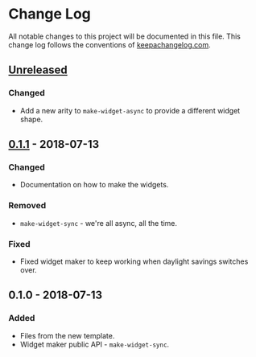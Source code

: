 # Change Log
All notable changes to this project will be documented in this file. This change log follows the conventions of [keepachangelog.com](http://keepachangelog.com/).

## [Unreleased]
### Changed
- Add a new arity to `make-widget-async` to provide a different widget shape.

## [0.1.1] - 2018-07-13
### Changed
- Documentation on how to make the widgets.

### Removed
- `make-widget-sync` - we're all async, all the time.

### Fixed
- Fixed widget maker to keep working when daylight savings switches over.

## 0.1.0 - 2018-07-13
### Added
- Files from the new template.
- Widget maker public API - `make-widget-sync`.

[Unreleased]: https://github.com/your-name/jacobs-schedule-program/compare/0.1.1...HEAD
[0.1.1]: https://github.com/your-name/jacobs-schedule-program/compare/0.1.0...0.1.1
